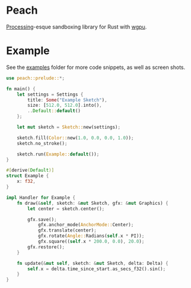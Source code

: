 # Peach
[Processing](https://processing.org)-esque sandboxing library for Rust with [wgpu](https://github.com/gfx-rs/wgpu-rs).

# Example
See the [examples](examples/) folder for more code snippets, as well as screen shots.
```rust
use peach::prelude::*;

fn main() {
    let settings = Settings {
        title: Some("Example Sketch"),
        size: [512.0, 512.0].into(),
        ..Default::default()
    };

    let mut sketch = Sketch::new(settings);

    sketch.fill(Color::new(1.0, 0.0, 0.0, 1.0));
    sketch.no_stroke();

    sketch.run(Example::default());
}

#[derive(Default)]
struct Example {
    x: f32,
}

impl Handler for Example {
    fn draw(&self, sketch: &mut Sketch, gfx: &mut Graphics) {
        let center = sketch.center();

        gfx.save();
            gfx.anchor_mode(AnchorMode::Center);
            gfx.translate(center);
            gfx.rotate(Angle::Radians(self.x * PI));
            gfx.square((self.x * 200.0, 0.0), 20.0);
        gfx.restore();
    }

    fn update(&mut self, sketch: &mut Sketch, delta: Delta) {
        self.x = delta.time_since_start.as_secs_f32().sin();
    }
}
```
